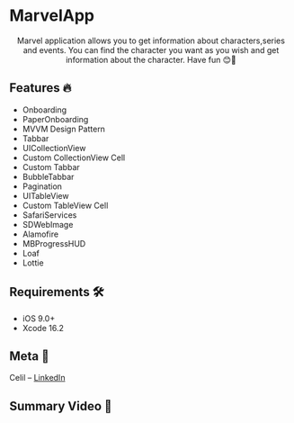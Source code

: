 # MarvelApp
<p align="center">
    Marvel application allows you to get information about characters,series and events. You can find the character you want as you wish and get information about the character. Have fun 😊🎉
    </p>
    
## Features 🔥

- Onboarding
- PaperOnboarding
- MVVM Design Pattern
- Tabbar
- UICollectionView
- Custom CollectionView Cell
- Custom Tabbar
- BubbleTabbar
- Pagination
- UITableView
- Custom TableView Cell
- SafariServices
- SDWebImage
- Alamofire
- MBProgressHUD
- Loaf
- Lottie

## Requirements 🛠️

- iOS 9.0+
- Xcode 16.2

## Meta 🏁

Celil – [LinkedIn](https://www.linkedin.com/in/memduh-celil-aydın-444b64216/)

## Summary Video 👾  


